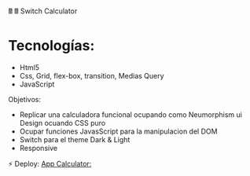 &#128425; 🖩 Switch Calculator

# Tecnologías:
- Html5
- Css, Grid, flex-box, transition, Medias Query
- JavaScript

Objetivos:
- Replicar una calculadora funcional ocupando como  Neumorphism ui Design ocuando CSS puro
- Ocupar funciones JavasScript para la manipulacion del DOM
- Switch para el theme Dark & Light
- Responsive

⚡ Deploy: [App Calculator:](https://garancibiacl.github.io/calculator-switch/)
